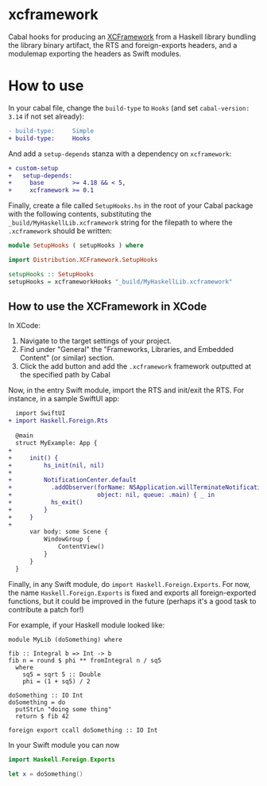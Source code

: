 # xcframework

Cabal hooks for producing an
[XCFramework](https://developer.apple.com/documentation/xcode/creating-a-multi-platform-binary-framework-bundle)
from a Haskell library bundling the library binary artifact, the RTS and
foreign-exports headers, and a modulemap
exporting the headers as Swift modules.

# How to use

In your cabal file, change the `build-type` to `Hooks` (and set `cabal-version:
3.14` if not set already):

```diff
- build-type:     Simple
+ build-type:     Hooks
```

And add a `setup-depends` stanza with a dependency on `xcframework`:

```diff
+ custom-setup
+   setup-depends:
+     base        >= 4.18 && < 5,
+     xcframework >= 0.1
```

Finally, create a file called `SetupHooks.hs` in the root of your Cabal package
with the following contents, substituting the `_build/MyHaskellLib.xcframework` string for the
filepath to where the `.xcframework` should be written:

```haskell
module SetupHooks ( setupHooks ) where

import Distribution.XCFramework.SetupHooks

setupHooks :: SetupHooks
setupHooks = xcframeworkHooks "_build/MyHaskellLib.xcframework"
```

## How to use the XCFramework in XCode

In XCode:

1. Navigate to the target settings of your project.
2. Find under "General" the "Frameworks, Libraries, and Embedded Content" (or similar) section.
3. Click the add button and add the `.xcframework` framework outputted at the specified path by Cabal

Now, in the entry Swift module, import the RTS and init/exit the RTS. For
instance, in a sample SwiftUI app:

```diff
  import SwiftUI
+ import Haskell.Foreign.Rts
  
  @main
  struct MyExample: App {
+ 
+     init() {
+         hs_init(nil, nil)
+
+         NotificationCenter.default
+           .addObserver(forName: NSApplication.willTerminateNotification,
+                        object: nil, queue: .main) { _ in
+           hs_exit()
+         }
+     }
+ 
      var body: some Scene {
          WindowGroup {
              ContentView()
          }
      }
  }
```

Finally, in any Swift module, do `import Haskell.Foreign.Exports`. For now, the
name `Haskell.Foreign.Exports` is fixed and exports all foreign-exported
functions, but it could be improved in the future (perhaps it's a good task to
contribute a patch for!)

For example, if your Haskell module looked like:

```
module MyLib (doSomething) where

fib :: Integral b => Int -> b
fib n = round $ phi ** fromIntegral n / sq5
  where
    sq5 = sqrt 5 :: Double
    phi = (1 + sq5) / 2

doSomething :: IO Int
doSomething = do
  putStrLn "doing some thing"
  return $ fib 42

foreign export ccall doSomething :: IO Int
```

In your Swift module you can now

```swift
import Haskell.Foreign.Exports

let x = doSomething()
```
